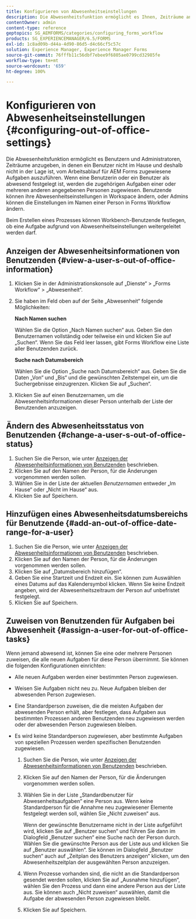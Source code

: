 ```yaml
---
title: Konfigurieren von Abwesenheitseinstellungen
description: Die Abwesenheitsfunktion ermöglicht es Ihnen, Zeiträume anzugeben, in denen ein Benutzer nicht im Hause und deshalb nicht in der Lage ist, vom Arbeitsablauf für AEM Forms zugewiesene Aufgaben auszuführen.
contentOwner: admin
content-type: reference
geptopics: SG_AEMFORMS/categories/configuring_forms_workflow
products: SG_EXPERIENCEMANAGER/6.5/FORMS
exl-id: 1c8ad09b-d44a-4d90-86d5-d4c66cf5c57c
solution: Experience Manager, Experience Manager Forms
source-git-commit: 76fffb11c56dbf7ebee9f6805ae0799cd32985fe
workflow-type: tm+mt
source-wordcount: '659'
ht-degree: 100%

---
```


# Konfigurieren von Abwesenheitseinstellungen {#configuring-out-of-office-settings}

Die Abwesenheitsfunktion ermöglicht es Benutzern und Administratoren, Zeiträume anzugeben, in denen ein Benutzer nicht im Hause und deshalb nicht in der Lage ist, vom Arbeitsablauf für AEM Forms zugewiesene Aufgaben auszuführen. Wenn eine Benutzerin oder ein Benutzer als abwesend festgelegt ist, werden die zugehörigen Aufgaben einer oder mehreren anderen angegebenen Personen zugewiesen. Benutzende können ihre Abwesenheitseinstellungen in Workspace ändern, oder Admins können die Einstellungen im Namen einer Person in Forms Workflow ändern.

Beim Erstellen eines Prozesses können Workbench-Benutzende festlegen, ob eine Aufgabe aufgrund von Abwesenheitseinstellungen weitergeleitet werden darf.

## Anzeigen der Abwesenheitsinformationen von Benutzenden {#view-a-user-s-out-of-office-information}

1. Klicken Sie in der Administrationskonsole auf „Dienste“ > „Forms Workflow“ > „Abwesenheit“.
1. Sie haben im Feld oben auf der Seite „Abwesenheit“ folgende Möglichkeiten:

   **Nach Namen suchen**

   Wählen Sie die Option „Nach Namen suchen“ aus. Geben Sie den Benutzernamen vollständig oder teilweise ein und klicken Sie auf „Suchen“. Wenn Sie das Feld leer lassen, gibt Forms Workflow eine Liste aller Benutzenden zurück.

   **Suche nach Datumsbereich**

   Wählen Sie die Option „Suche nach Datumsbereich“ aus. Geben Sie die Daten „Von“ und „Bis“ und die gewünschten Zeitstempel ein, um die Suchergebnisse einzugrenzen. Klicken Sie auf „Suchen“.

1. Klicken Sie auf einen Benutzernamen, um die Abwesenheitsinformationen dieser Person unterhalb der Liste der Benutzenden anzuzeigen.

## Ändern des Abwesenheitsstatus von Benutzenden {#change-a-user-s-out-of-office-status}

1. Suchen Sie die Person, wie unter [Anzeigen der Abwesenheitsinformationen von Benutzenden](configuring-out-office-settings.md#view-a-user-s-out-of-office-information) beschrieben.
1. Klicken Sie auf den Namen der Person, für die Änderungen vorgenommen werden sollen.
1. Wählen Sie in der Liste der aktuellen *Benutzernamen* entweder „Im Hause“ oder „Nicht im Hause“ aus.
1. Klicken Sie auf Speichern.

## Hinzufügen eines Abwesenheitsdatumsbereichs für Benutzende {#add-an-out-of-office-date-range-for-a-user}

1. Suchen Sie die Person, wie unter [Anzeigen der Abwesenheitsinformationen von Benutzenden](configuring-out-office-settings.md#view-a-user-s-out-of-office-information) beschrieben.
1. Klicken Sie auf den Namen der Person, für die Änderungen vorgenommen werden sollen.
1. Klicken Sie auf „Datumsbereich hinzufügen“.
1. Geben Sie eine Startzeit und Endzeit ein. Sie können zum Auswählen eines Datums auf das Kalendersymbol klicken. Wenn Sie keine Endzeit angeben, wird der Abwesenheitszeitraum der Person auf unbefristet festgelegt.
1. Klicken Sie auf Speichern.

## Zuweisen von Benutzenden für Aufgaben bei Abwesenheit {#assign-a-user-for-out-of-office-tasks}

Wenn jemand abwesend ist, können Sie eine oder mehrere Personen zuweisen, die alle neuen Aufgaben für diese Person übernimmt. Sie können die folgenden Konfigurationen einrichten:

* Alle neuen Aufgaben werden einer bestimmten Person zugewiesen.
* Weisen Sie Aufgaben nicht neu zu. Neue Aufgaben bleiben der abwesenden Person zugewiesen.
* Eine Standardperson zuweisen, die die meisten Aufgaben der abwesenden Person erhält, aber festlegen, dass Aufgaben aus bestimmten Prozessen anderen Benutzenden neu zugewiesen werden oder der abwesenden Person zugewiesen bleiben.
* Es wird keine Standardperson zugewiesen, aber bestimmte Aufgaben von speziellen Prozessen werden spezifischen Benutzenden zugewiesen.

   1. Suchen Sie die Person, wie unter [Anzeigen der Abwesenheitsinformationen von Benutzenden](configuring-out-office-settings.md#view-a-user-s-out-of-office-information) beschrieben.
   1. Klicken Sie auf den Namen der Person, für die Änderungen vorgenommen werden sollen.
   1. Wählen Sie in der Liste „Standardbenutzer für Abwesenheitsaufgaben“ eine Person aus. Wenn keine Standardperson für die Annahme neu zugewiesener Elemente festgelegt werden soll, wählen Sie „Nicht zuweisen“ aus.

      Wenn der gewünschte Benutzername nicht in der Liste aufgeführt wird, klicken Sie auf „Benutzer suchen“ und führen Sie dann im Dialogfeld „Benutzer suchen“ eine Suche nach der Person durch. Wählen Sie die gewünschte Person aus der Liste aus und klicken Sie auf „Benutzer auswählen“. Sie können im Dialogfeld „Benutzer suchen“ auch auf „Zeitplan des Benutzers anzeigen“ klicken, um den Abwesenheitszeitplan der ausgewählten Person anzuzeigen.

   1. Wenn Prozesse vorhanden sind, die nicht an die Standardperson gesendet werden sollen, klicken Sie auf „Ausnahme hinzufügen“, wählen Sie den Prozess und dann eine andere Person aus der Liste aus. Sie können auch „Nicht zuweisen“ auswählen, damit die Aufgabe der abwesenden Person zugewiesen bleibt.
   1. Klicken Sie auf Speichern.
